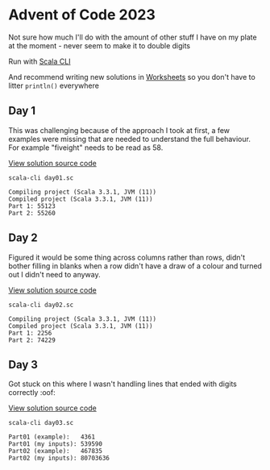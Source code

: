 # Advent of Code 2023

Not sure how much I'll do with the amount of other stuff I have on my plate at the moment - never seem to make it to double digits

Run with [Scala CLI](https://scala-cli.virtuslab.org/)

And recommend writing new solutions in [Worksheets](https://docs.scala-lang.org/scala3/book/tools-worksheets.html) so you don't have to litter `println()` everywhere

## Day 1
This was challenging because of the approach I took at first, a few examples were missing that are needed to understand the full behaviour. For example "fiveight" needs to be read as 58.

[View solution source code](day01.sc)

```shell
scala-cli day01.sc
```
```text
Compiling project (Scala 3.3.1, JVM (11))
Compiled project (Scala 3.3.1, JVM (11))
Part 1: 55123
Part 2: 55260
```

## Day 2
Figured it would be some thing across columns rather than rows, didn't bother filling in blanks when a row didn't have a draw of a colour and turned out I didn't need to anyway.

[View solution source code](day02.sc)

```shell
scala-cli day02.sc
```
```
Compiling project (Scala 3.3.1, JVM (11))
Compiled project (Scala 3.3.1, JVM (11))
Part 1: 2256
Part 2: 74229
```

## Day 3
Got stuck on this where I wasn't handling lines that ended with digits correctly :oof:

[View solution source code](day03.sc)

```shell
scala-cli day03.sc
```
```
Part01 (example):   4361
Part01 (my inputs): 539590
Part02 (example):   467835
Part02 (my inputs): 80703636
```

